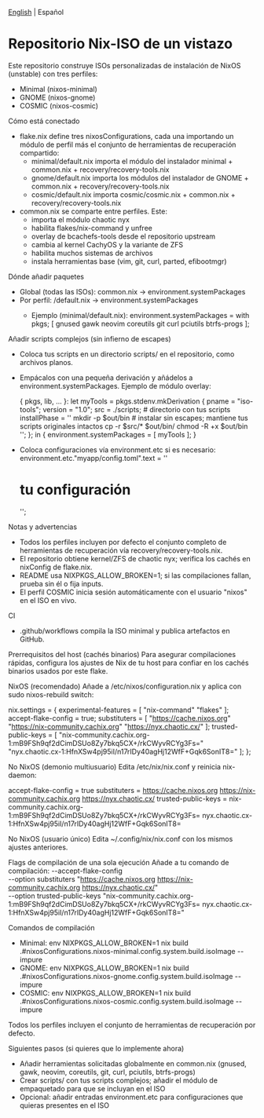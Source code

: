 [English](./HOWTO.md) | Español

# Repositorio Nix-ISO de un vistazo

Este repositorio construye ISOs personalizadas de instalación de NixOS (unstable) con tres perfiles:
- Minimal (nixos-minimal)
- GNOME (nixos-gnome)
- COSMIC (nixos-cosmic)

Cómo está conectado
- flake.nix define tres nixosConfigurations, cada una importando un módulo de perfil más el conjunto de herramientas de recuperación compartido:
  - minimal/default.nix importa el módulo del instalador minimal + common.nix + recovery/recovery-tools.nix
  - gnome/default.nix importa los módulos del instalador de GNOME + common.nix + recovery/recovery-tools.nix
  - cosmic/default.nix importa cosmic/cosmic.nix + common.nix + recovery/recovery-tools.nix
- common.nix se comparte entre perfiles. Este:
  - importa el módulo chaotic nyx
  - habilita flakes/nix-command y unfree
  - overlay de bcachefs-tools desde el repositorio upstream
  - cambia al kernel CachyOS y la variante de ZFS
  - habilita muchos sistemas de archivos
  - instala herramientas base (vim, git, curl, parted, efibootmgr)

Dónde añadir paquetes
- Global (todas las ISOs): common.nix -> environment.systemPackages
- Por perfil: <profile>/default.nix -> environment.systemPackages
  - Ejemplo (minimal/default.nix):
    environment.systemPackages = with pkgs; [ gnused gawk neovim coreutils git curl pciutils btrfs-progs ];

Añadir scripts complejos (sin infierno de escapes)
- Coloca tus scripts en un directorio scripts/ en el repositorio, como archivos planos.
- Empácalos con una pequeña derivación y añádelos a environment.systemPackages.
  Ejemplo de módulo overlay:

  {
    pkgs, lib, ...
  }:
  let
    myTools = pkgs.stdenv.mkDerivation {
      pname = "iso-tools";
      version = "1.0";
      src = ./scripts; # directorio con tus scripts
      installPhase = ''
        mkdir -p $out/bin
        # instalar sin escapes; mantiene tus scripts originales intactos
        cp -r $src/* $out/bin/
        chmod -R +x $out/bin
      '';
    };
  in {
    environment.systemPackages = [ myTools ];
  }

- Coloca configuraciones vía environment.etc si es necesario:
  environment.etc."myapp/config.toml".text = ''
    # tu configuración
  '';

Notas y advertencias
- Todos los perfiles incluyen por defecto el conjunto completo de herramientas de recuperación vía recovery/recovery-tools.nix.
- El repositorio obtiene kernel/ZFS de chaotic nyx; verifica los cachés en nixConfig de flake.nix.
- README usa NIXPKGS_ALLOW_BROKEN=1; si las compilaciones fallan, prueba sin él o fija inputs.
- El perfil COSMIC inicia sesión automáticamente con el usuario "nixos" en el ISO en vivo.

CI
- .github/workflows compila la ISO minimal y publica artefactos en GitHub.

Prerrequisitos del host (cachés binarios)
Para asegurar compilaciones rápidas, configura los ajustes de Nix de tu host para confiar en los cachés binarios usados por este flake.

NixOS (recomendado)
Añade a /etc/nixos/configuration.nix y aplica con sudo nixos-rebuild switch:

nix.settings = {
  experimental-features = [ "nix-command" "flakes" ];
  accept-flake-config = true;
  substituters = [
    "https://cache.nixos.org"
    "https://nix-community.cachix.org"
    "https://nyx.chaotic.cx/"
  ];
  trusted-public-keys = [
    "nix-community.cachix.org-1:mB9FSh9qf2dCimDSUo8Zy7bkq5CX+/rkCWyvRCYg3Fs="
    "nyx.chaotic.cx-1:HfnXSw4pj95iI/n17rIDy40agHj12WfF+Gqk6SonIT8="
  ];
};

No NixOS (demonio multiusuario)
Edita /etc/nix/nix.conf y reinicia nix-daemon:

accept-flake-config = true
substituters = https://cache.nixos.org https://nix-community.cachix.org https://nyx.chaotic.cx/
trusted-public-keys = nix-community.cachix.org-1:mB9FSh9qf2dCimDSUo8Zy7bkq5CX+/rkCWyvRCYg3Fs= nyx.chaotic.cx-1:HfnXSw4pj95iI/n17rIDy40agHj12WfF+Gqk6SonIT8=

No NixOS (usuario único)
Edita ~/.config/nix/nix.conf con los mismos ajustes anteriores.

Flags de compilación de una sola ejecución
Añade a tu comando de compilación:
--accept-flake-config \
--option substituters "https://cache.nixos.org https://nix-community.cachix.org https://nyx.chaotic.cx/" \
--option trusted-public-keys "nix-community.cachix.org-1:mB9FSh9qf2dCimDSUo8Zy7bkq5CX+/rkCWyvRCYg3Fs= nyx.chaotic.cx-1:HfnXSw4pj95iI/n17rIDy40agHj12WfF+Gqk6SonIT8="

Comandos de compilación
- Minimal: env NIXPKGS_ALLOW_BROKEN=1 nix build .#nixosConfigurations.nixos-minimal.config.system.build.isoImage --impure
- GNOME:   env NIXPKGS_ALLOW_BROKEN=1 nix build .#nixosConfigurations.nixos-gnome.config.system.build.isoImage --impure
- COSMIC:  env NIXPKGS_ALLOW_BROKEN=1 nix build .#nixosConfigurations.nixos-cosmic.config.system.build.isoImage --impure

Todos los perfiles incluyen el conjunto de herramientas de recuperación por defecto.

Siguientes pasos (si quieres que lo implemente ahora)
- Añadir herramientas solicitadas globalmente en common.nix (gnused, gawk, neovim, coreutils, git, curl, pciutils, btrfs-progs)
- Crear scripts/ con tus scripts complejos; añadir el módulo de empaquetado para que se incluyan en el ISO
- Opcional: añadir entradas environment.etc para configuraciones que quieras presentes en el ISO

